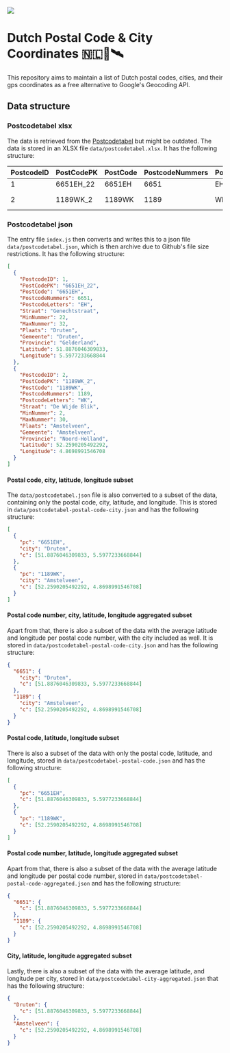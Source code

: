 ![](https://github.com/drikusroor/dutch-postal-code-city-coordinates/actions/workflows/main.yml/badge.svg)

# Dutch Postal Code & City Coordinates 🇳🇱📯🛰️

This repository aims to maintain a list of Dutch postal codes, cities, and their gps coordinates as a free alternative to Google's Geocoding API.

## Data structure

### Postcodetabel xlsx

The data is retrieved from the [Postcodetabel](http://www.sqlblog.nl/postcodetabel-nederland-sql-script/) but might be outdated. The data is stored in an XLSX file `data/postcodetabel.xlsx`. It has the following structure:

| PostcodeID | PostCodePK | PostCode | PostcodeNummers | PostcodeLetters | Straat        | MinNummer | MaxNummer | Plaats     | Gemeente   | Provincie     | Latitude         | Longitude       |
| ---------- | ---------- | -------- | --------------- | --------------- | ------------- | --------- | --------- | ---------- | ---------- | ------------- | ---------------- | --------------- |
| 1          | 6651EH_22  | 6651EH   | 6651            | EH              | Genechtstraat | 22        | 32        | Druten     | Druten     | Gelderland    | 51.8876046309833 | 5.5977233668844 |
| 2          | 1189WK_2   | 1189WK   | 1189            | WK              | De Wijde Blik | 2         | 30        | Amstelveen | Amstelveen | Noord-Holland | 52.2590205492292 | 4.8698991546708 |

### Postcodetabel json

The entry file `index.js` then converts and writes this to a json file `data/postcodetabel.json`, which is then archive due to Github's file size restrictions. It has the following structure:

```json
[
  {
    "PostcodeID": 1,
    "PostCodePK": "6651EH_22",
    "PostCode": "6651EH",
    "PostcodeNummers": 6651,
    "PostcodeLetters": "EH",
    "Straat": "Genechtstraat",
    "MinNummer": 22,
    "MaxNummer": 32,
    "Plaats": "Druten",
    "Gemeente": "Druten",
    "Provincie": "Gelderland",
    "Latitude": 51.8876046309833,
    "Longitude": 5.5977233668844
  },
  {
    "PostcodeID": 2,
    "PostCodePK": "1189WK_2",
    "PostCode": "1189WK",
    "PostcodeNummers": 1189,
    "PostcodeLetters": "WK",
    "Straat": "De Wijde Blik",
    "MinNummer": 2,
    "MaxNummer": 30,
    "Plaats": "Amstelveen",
    "Gemeente": "Amstelveen",
    "Provincie": "Noord-Holland",
    "Latitude": 52.2590205492292,
    "Longitude": 4.8698991546708
  }
]
```

#### Postal code, city, latitude, longitude subset

The `data/postcodetabel.json` file is also converted to a subset of the data, containing only the postal code, city, latitude, and longitude. This is stored in `data/postcodetabel-postal-code-city.json` and has the following structure:

```json
[
  {
    "pc": "6651EH",
    "city": "Druten",
    "c": [51.8876046309833, 5.5977233668844]
  },
  {
    "pc": "1189WK",
    "city": "Amstelveen",
    "c": [52.2590205492292, 4.8698991546708]
  }
]
```

#### Postal code number, city, latitude, longitude aggregated subset

Apart from that, there is also a subset of the data with the average latitude and longitude per postal code number, with the city included as well. It is stored in `data/postcodetabel-postal-code-city.json` and has the following structure:

```json
{
  "6651": {
    "city": "Druten",
    "c": [51.8876046309833, 5.5977233668844]
  },
  "1189": {
    "city": "Amstelveen",
    "c": [52.2590205492292, 4.8698991546708]
  }
}
```

#### Postal code, latitude, longitude subset

There is also a subset of the data with only the postal code, latitude, and longitude, stored in `data/postcodetabel-postal-code.json` and has the following structure:

```json
[
  {
    "pc": "6651EH",
    "c": [51.8876046309833, 5.5977233668844]
  },
  {
    "pc": "1189WK",
    "c": [52.2590205492292, 4.8698991546708]
  }
]
```

#### Postal code number, latitude, longitude aggregated subset

Apart from that, there is also a subset of the data with the average latitude and longitude per postal code number, stored in `data/postcodetabel-postal-code-aggregated.json` and has the following structure:

```json
{
  "6651": {
    "c": [51.8876046309833, 5.5977233668844]
  },
  "1189": {
    "c": [52.2590205492292, 4.8698991546708]
  }
}
```

#### City, latitude, longitude aggregated subset

Lastly, there is also a subset of the data with the average latitude, and longitude per city, stored in `data/postcodetabel-city-aggregated.json` that has the following structure:

```json
{
  "Druten": {
    "c": [51.8876046309833, 5.5977233668844]
  },
  "Amstelveen": {
    "c": [52.2590205492292, 4.8698991546708]
  }
}
```
